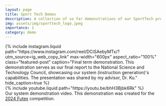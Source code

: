 ```yaml
---
layout: page
title: Sport Tech Demos
description: A collection of so far demonstrations of our SportTech project
img: assets/img/sporttech_logo.jpeg
importance: 1
category: demo
---
```


<style>
.zoom-overlay {
  position: fixed;
  top: 50%;
  left: 50%;
  transform: translate(-50%, -50%);
  width: 80%;
  height: 80%;
  background: rgba(0, 0, 0, 0);
  z-index: 1000;
  display: flex;
  justify-content: center;
  align-items: center;
  opacity: 0;
  visibility: hidden;
  transition: opacity 0.3s ease, visibility 0.3s;
  pointer-events: none;
}

.zoom-overlay img {
  max-width: 100%;
  max-height: 100%;
  object-fit: contain;
  transform: scale(0.9);
  transition: transform 0.3s ease;
}

.zoom-container:hover + .zoom-overlay,
.zoom-overlay:hover {
  opacity: 1;
  visibility: visible;
}

.zoom-container:hover + .zoom-overlay img,
.zoom-overlay:hover img {
  transform: scale(1);
}
</style>

<!-- Add this right before your closing body tag -->
<script>
document.addEventListener('DOMContentLoaded', function() {
  function setupZoomImages() {
    const images = document.querySelectorAll('.img-fluid:not(.zoom-ready)');
    
    images.forEach(img => {
      // Mark image as processed
      img.classList.add('zoom-ready');
      
      // Create wrapper structure
      const wrapper = document.createElement('div');
      wrapper.style.position = 'relative';
      
      // Create container
      const container = document.createElement('div');
      container.className = 'zoom-container';
      
      // Create overlay
      const overlay = document.createElement('div');
      overlay.className = 'zoom-overlay';
      const zoomImg = document.createElement('img');
      zoomImg.src = img.src;
      overlay.appendChild(zoomImg);
      
      // Setup DOM structure
      const originalParent = img.parentNode;
      originalParent.insertBefore(wrapper, img);
      container.appendChild(img);
      wrapper.appendChild(container);
      wrapper.appendChild(overlay);
    });
  }

  // Setup initial images
  setupZoomImages();

  // Setup mutation observer for dynamically added images
  const observer = new MutationObserver(function(mutations) {
    mutations.forEach(function(mutation) {
      if (mutation.addedNodes.length) {
        setupZoomImages();
      }
    });
  });

  observer.observe(document.body, {
    childList: true,
    subtree: true
  });
});
</script>

<div class="row">
    <div class="col-sm mt-3 mt-md-0">
    {% include instagram.liquid 
    path="https://www.instagram.com/reel/DCiSAebyMTx/?utm_source=ig_web_copy_link"
    max-width="600px"
    aspect_ratio="100%"
    class="featured-post"
    caption="Final term demonstration. This demonstration serves as our final report to the National Science and Technology Council, showcasing our system (instruction generation)'s capabilities. The presentation was shared by my advisor, Dr. Ku."
    hide_caption=true
    %}
    </div>
</div> 

<div class="row">
    <div class="col-sm mt-3 mt-md-0">
        {% include youtube.liquid path="https://youtu.be/bhH3Bjbk6Rk" %}
    </div>
</div>
<div class="caption">Our system demonstration video. This demonstration was created for the <a href="https://www.futuretech.org.tw/futuretech/index.php">2024 Futex</a> competition.</div>




